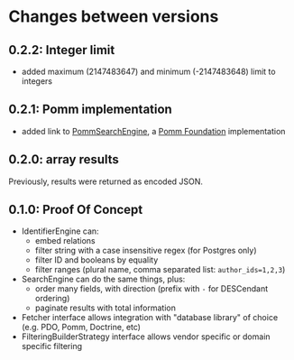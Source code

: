 # Changes between versions

## 0.2.2: Integer limit

* added maximum (2147483647) and minimum (-2147483648) limit to integers

## 0.2.1: Pomm implementation

* added link to [PommSearchEngine](https://github.com/gnugat/pomm-search-engine), a [Pomm Foundation](http://www.pomm-project.org/) implementation

## 0.2.0: array results

Previously, results were returned as encoded JSON.

## 0.1.0: Proof Of Concept

* IdentifierEngine can:
    * embed relations
    * filter string with a case insensitive regex (for Postgres only)
    * filter ID and booleans by equality
    * filter ranges (plural name, comma separated list: `author_ids=1,2,3`)
* SearchEngine can do the same things, plus:
    * order many fields, with direction (prefix with `-` for DESCendant ordering)
    * paginate results with total information
* Fetcher interface allows integration with "database library" of choice (e.g. PDO, Pomm, Doctrine, etc)
* FilteringBuilderStrategy interface allows vendor specific or domain specific filtering
